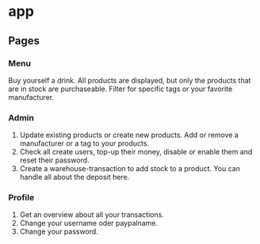 # app

## Pages

### Menu
Buy yourself a drink.
All products are displayed, but only the products that are in stock are purchaseable.
Filter for specific tags or your favorite manufacturer.

### Admin

1. Update existing products or create new products. Add or remove a manufacturer or a tag to your products.
2. Check all create users, top-up their money, disable or enable them and reset their password.
3. Create a warehouse-transaction to add stock to a product. You can handle all about the deposit here.

### Profile

1. Get an overview about all your transactions.
2. Change your username oder paypalname.
3. Change your password.

